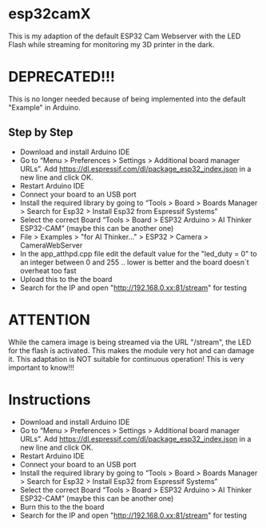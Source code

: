 # esp32camX
This is my adaption of the default ESP32 Cam Webserver with the LED Flash while streaming for monitoring my 3D printer in the dark.

# DEPRECATED!!!

This is no longer needed because of being implemented into the default "Example" in Arduino.

## Step by Step

- Download and install Arduino IDE
- Go to “Menu > Preferences > Settings > Additional board manager URLs”. Add https://dl.espressif.com/dl/package_esp32_index.json in a new line and click OK.
- Restart Arduino IDE
- Connect your board to an USB port
- Install the required library by going to “Tools > Board > Boards Manager > Search for Esp32 > Install Esp32 from Espressif Systems”
- Select the correct Board “Tools > Board > ESP32 Arduino > AI Thinker ESP32-CAM” (maybe this can be another one)
- File > Examples > "for AI Thinker..." > ESP32 > Camera > CameraWebServer
- In the app_atthpd.cpp file edit the default value for the "led_duty = 0" to an integer between 0 and 255 .. lower is better and the board doesn´t overheat too fast
- Upload this to the the board
- Search for the IP and open "http://192.168.0.xx:81/stream" for testing

# ATTENTION

While the camera image is being streamed via the URL "/stream", the LED for the flash is activated. This makes the module very hot and can damage it. This adaptation is NOT suitable for continuous operation! This is very important to know!!!

# Instructions

- Download and install Arduino IDE
- Go to “Menu > Preferences > Settings > Additional board manager URLs”. Add https://dl.espressif.com/dl/package_esp32_index.json in a new line and click OK.
- Restart Arduino IDE
- Connect your board to an USB port
- Install the required library by going to “Tools > Board > Boards Manager > Search for Esp32 > Install Esp32 from Espressif Systems”
- Select the correct Board “Tools > Board > ESP32 Arduino > AI Thinker ESP32-CAM” (maybe this can be another one)
- Burn this to the the board
- Search for the IP and open "http://192.168.0.xx:81/stream" for testing
